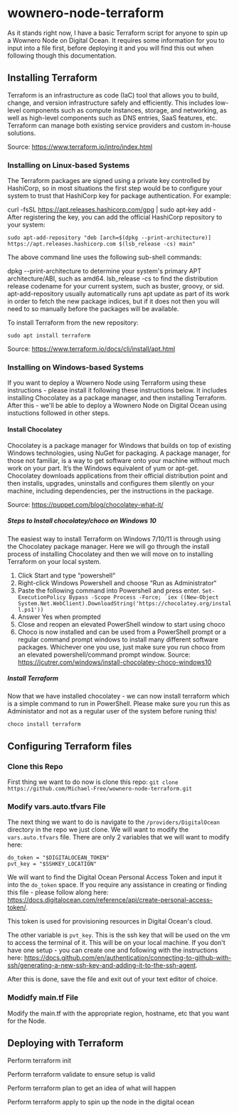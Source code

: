 # wownero-node-terraform
As it stands right now, I have a basic Terraform script for anyone to spin up a Wownero Node on Digital Ocean. It requires some information for you to input into a file first, before deploying it and you will find this out when following though this documentation.

## Installing Terraform
Terraform is an infrastructure as code (IaC) tool that allows you to build, change, and version infrastructure safely and efficiently. This includes low-level components such as compute instances, storage, and networking, as well as high-level components such as DNS entries, SaaS features, etc. Terraform can manage both existing service providers and custom in-house solutions.
 
  Source: https://www.terraform.io/intro/index.html

### Installing on Linux-based Systems
The Terraform packages are signed using a private key controlled by HashiCorp, so in most situations the first step would be to configure your system to trust that HashiCorp key for package authentication. For example:

curl -fsSL https://apt.releases.hashicorp.com/gpg | sudo apt-key add -
After registering the key, you can add the official HashiCorp repository to your system:

`sudo apt-add-repository "deb [arch=$(dpkg --print-architecture)] https://apt.releases.hashicorp.com $(lsb_release -cs) main"` 

The above command line uses the following sub-shell commands:

dpkg --print-architecture to determine your system's primary APT architecture/ABI, such as amd64.
lsb_release -cs to find the distribution release codename for your current system, such as buster, groovy, or sid.
apt-add-repository usually automatically runs apt update as part of its work in order to fetch the new package indices, but if it does not then you will need to so manually before the packages will be available.

To install Terraform from the new repository:

`sudo apt install terraform`

Source: https://www.terraform.io/docs/cli/install/apt.html

### Installing on Windows-based Systems
If you want to deploy a Wownero Node using Terraform using these instructions - please install it following these instructions below. It includes installing Chocolatey as a package manager, and then installing Terraform. After this - we'll be able to deploy a Wownero Node on Digital Ocean using instuctions followed in other steps.

#### Install Chocolatey
Chocolatey is a package manager for Windows that builds on top of existing Windows technologies, using NuGet for packaging. A package manager, for those not familiar, is a way to get software onto your machine without much work on your part. It’s the Windows equivalent of yum or apt-get. Chocolatey downloads applications from their official distribution point and then installs, upgrades, uninstalls and configures them silently on your machine, including dependencies, per the instructions in the package.

  Source: https://puppet.com/blog/chocolatey-what-it/
  
##### Steps to Install chocolatey/choco on Windows 10
The easiest way to install Terraform on Windows 7/10/11 is through using the Chocolatey package manager. Here we will go through the install process of installing Chocolatey and then we will move on to installing Terraform on your local system.
1. Click Start and type “powershell“
2. Right-click Windows Powershell and choose “Run as Administrator“
3. Paste the following command into Powershell and press enter. 
  ``Set-ExecutionPolicy Bypass -Scope Process -Force; `iex ((New-Object System.Net.WebClient).DownloadString('https://chocolatey.org/install.ps1'))``
5. Answer Yes when prompted
6. Close and reopen an elevated PowerShell window to start using choco
7. Choco is now installed and can be used from a PowerShell prompt or a regular command prompt windows to install many different software packages. Whichever one you use, just make sure you run choco from an elevated powershell/command prompt window.
  Source: https://jcutrer.com/windows/install-chocolatey-choco-windows10
  
##### Install Terraform
Now that we have installed chocolatey - we can now install terraform which is a simple command to run in PowerShell.  Please make sure you run this as Administator and not as a regular user of the system before runing this!

`choco install terraform`

## Configuring Terraform files

### Clone this Repo
First thing we want to do now is clone this repo: `git clone https://github.com/Michael-Free/wownero-node-terraform.git`

### Modify vars.auto.tfvars File
The next thing we want to do is navigate to the `/providers/DigitalOcean` directory in the repo we just clone. We will want to modify the `vars.auto.tfvars` file.  There are only 2 variables that we will want to modify here:

```
do_token = "$DIGITALOCEAN_TOKEN"
pvt_key = "$SSHKEY_LOCATION"
```

We will want to find the Digital Ocean Personal Access Token and input it into the `do_token` space.  If you require any assistance in creating or finding this file - please follow along here: https://docs.digitalocean.com/reference/api/create-personal-access-token/. 

This token is used for provisioning resources in Digital Ocean's cloud.

The other variable is `pvt_key`.  This is the ssh key that will be used on the vm to access the terminal of it. This will be on your local machine. If you don't have one setup - you can create one and following with the instructions here: https://docs.github.com/en/authentication/connecting-to-github-with-ssh/generating-a-new-ssh-key-and-adding-it-to-the-ssh-agent.

After this is done, save the file and exit out of your text editor of choice.

### Modidfy main.tf File
Modify the main.tf with the appropriate region, hostname, etc that you want for the Node.

## Deploying with Terraform
Perform terraform init

Perform terraform validate to ensure setup is valid

Perform terraform plan to get an idea of what will happen

Perform terraform apply to spin up the node in the digital ocean
